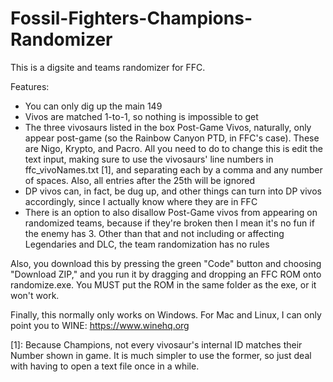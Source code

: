 # Fossil-Fighters-Champions-Randomizer
This is a digsite and teams randomizer for FFC.

Features:
- You can only dig up the main 149
- Vivos are matched 1-to-1, so nothing is impossible to get
- The three vivosaurs listed in the box Post-Game Vivos, naturally, only appear post-game (so
  the Rainbow Canyon PTD, in FFC's case). These are Nigo, Krypto, and Pacro. All you need to
  do to change this is edit the text input, making sure to use the vivosaurs' line numbers
  in ffc_vivoNames.txt [1], and separating each by a comma and any number of spaces. Also,
  all entries after the 25th will be ignored
- DP vivos can, in fact, be dug up, and other things can turn into DP vivos accordingly,
  since I actually know where they are in FFC
- There is an option to also disallow Post-Game vivos from appearing on randomized teams,
  because if they're broken then I mean it's no fun if the enemy has 3. Other than that
  and not including or affecting Legendaries and DLC, the team randomization has no rules

Also, you download this by pressing the green "Code" button and choosing "Download ZIP," and
you run it by dragging and dropping an FFC ROM onto randomize.exe. You MUST put the ROM in
the same folder as the exe, or it won't work.

Finally, this normally only works on Windows. For Mac and Linux, I can only point you to
WINE: https://www.winehq.org


[1]: Because Champions, not every vivosaur's internal ID matches their Number shown in game.
It is much simpler to use the former, so just deal with having to open a text file once in 
a while.

